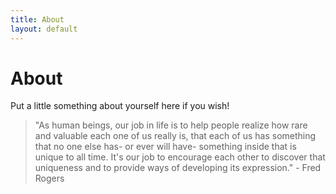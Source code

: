 ```yaml
---
title: About
layout: default
---
```

# About
Put a little something about yourself here if you wish!
> "As human beings, our job in life is to help people realize how rare and valuable each one of us really is, that each of us has something that no one else has- or ever will have- something inside that is unique to all time. It's our job to encourage each other to discover that uniqueness and to provide ways of developing its expression." - Fred Rogers
